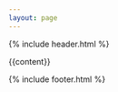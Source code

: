 ```yaml
---
layout: page
---
```


{% include header.html %}
<div class="container">
	<div class="section-title">
	</div>
	<section class="half-width">
		<article>
			{{content}}
		</article>
		<!-- {% include sidebar.html %} -->
	</section>
</div>

{% include footer.html %}
